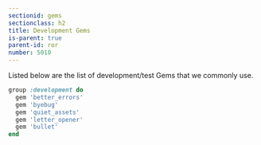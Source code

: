 ```yaml
---
sectionid: gems
sectionclass: h2
title: Development Gems
is-parent: true
parent-id: ror
number: 5010
---
```


Listed below are the list of development/test Gems that we commonly use.


```rb
group :development do
  gem 'better_errors'
  gem 'byebug'
  gem 'quiet_assets'
  gem 'letter_opener'
  gem 'bullet'
end
```
